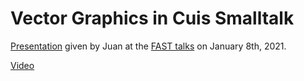 # Vector Graphics in Cuis Smalltalk

[Presentation](FAST-VectorGraphicsInCuisSmalltalk.pdf) given by Juan at the [FAST talks](https://www.fast.org.ar) on January 8th, 2021.

[Video](https://www.youtube.com/watch?v=_NB2_Q4bYEk)
